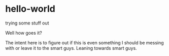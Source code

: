 # hello-world
trying some stuff out

Well how goes it?

The intent here is to figure out if this is even something I should be messing with or leave it to the smart guys.
Leaning towards smart guys.

